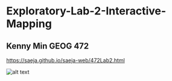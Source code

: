 # Exploratory-Lab-2-Interactive-Mapping
## Kenny Min GEOG 472

https://saeja.github.io/saeja-web/472Lab2.html

![alt text](https://github.com/[Saeja]/[Exploratory-Lab2-Interactive-Mapping]/blob/[branch]/image.jpg?raw=true)



